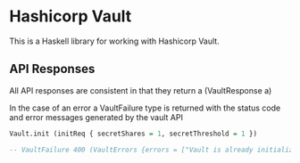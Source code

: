 # Hashicorp Vault

This is a Haskell library for working with Hashicorp Vault.

## API Responses

All API responses are consistent in that they return a (VaultResponse a)

In the case of an error a VaultFailure type is returned with the status code and error messages
generated by the vault API

```haskell
Vault.init (initReq { secretShares = 1, secretThreshold = 1 })

-- VaultFailure 400 (VaultErrors {errors = ["Vault is already initialized"]})
```
